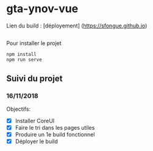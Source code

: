 # gta-ynov-vue
Lien du build : [déployement] (https://sfongue.github.io)

## 
Pour installer le projet
```
npm install
npm run serve
```
## Suivi du projet

### 16/11/2018
Objectifs:
- [x] Installer CoreUI
- [x] Faire le tri dans les pages utiles
- [x] Produire un 1e build fonctionnel
- [x] Déployer le build
